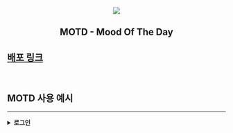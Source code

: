 <div align="center">
 <img src="/public/logo/MOTD.png">
<h2>MOTD - Mood Of The Day</h2>
</div>
<h2>
<a href="https://sentiment-analysis-diary.vercel.app/">배포 링크</a>
</h2>
<br>

## MOTD 사용 예시

---

<details markdown="1">
<br>
<summary><strong>로그인</strong></summary>
<br>
![로그인](https://github.com/Pikadev1771/sentiment-analysis-diary/assets/111509842/47878614-65bf-4192-899a-09cb3d4d24dd)
<br>
<br>
다이어리 생성
<br>
![다이어리 생성](https://github.com/Pikadev1771/sentiment-analysis-diary/assets/111509842/0e856494-ff8d-4ef7-bbcc-5568a4b76f8d)
<br>
<br>
기간별 감정 분석 차트, 키워드 분석
<br>
![기간별 감정 분석 차트, 키워드 분석](https://github.com/Pikadev1771/sentiment-analysis-diary/assets/111509842/f3772b92-4ade-4436-8e8d-88082af88f0e)
<br>
</details>
